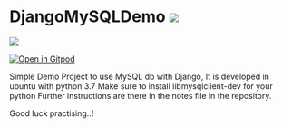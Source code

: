 # DjangoMySQLDemo <img src="https://img.shields.io/badge/django%20-%23092E20.svg?&style=for-the-badge&logo=django&logoColor=white"/>
<img src="https://img.shields.io/badge/python%20-%2314354C.svg?&style=for-the-badge&logo=python&logoColor=white"/>


[![Open in Gitpod](https://gitpod.io/button/open-in-gitpod.svg)](https://gitpod.io/#https://github.com/akshatsoni64/DjangoMySQLDemo)

Simple Demo Project to use MySQL db with Django, It is developed in ubuntu with python 3.7
Make sure to install libmysqlclient-dev for your python
Further instructions are there in the notes file in the repository.

Good luck practising..!
